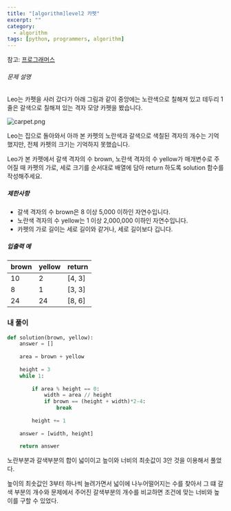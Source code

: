 ```yaml
---
title: "[algorithm]level2 카펫"
excerpt: ""
category:
  - algorithm
tags: [python, programmers, algorithm]
---
```


참고: [프로그래머스](https://programmers.co.kr/learn/courses/30/lessons/42842)

###### 문제 설명

Leo는 카펫을 사러 갔다가 아래 그림과 같이 중앙에는 노란색으로 칠해져 있고 테두리 1줄은 갈색으로 칠해져 있는 격자 모양 카펫을 봤습니다.

![carpet.png](https://grepp-programmers.s3.ap-northeast-2.amazonaws.com/files/production/b1ebb809-f333-4df2-bc81-02682900dc2d/carpet.png)

Leo는 집으로 돌아와서 아까 본 카펫의 노란색과 갈색으로 색칠된 격자의 개수는 기억했지만, 전체 카펫의 크기는 기억하지 못했습니다.

Leo가 본 카펫에서 갈색 격자의 수 brown, 노란색 격자의 수 yellow가 매개변수로 주어질 때 카펫의 가로, 세로 크기를 순서대로 배열에 담아 return 하도록 solution 함수를 작성해주세요.

##### 제한사항

- 갈색 격자의 수 brown은 8 이상 5,000 이하인 자연수입니다.
- 노란색 격자의 수 yellow는 1 이상 2,000,000 이하인 자연수입니다.
- 카펫의 가로 길이는 세로 길이와 같거나, 세로 길이보다 깁니다.

##### 입출력 예

| brown | yellow | return |
| ----- | ------ | ------ |
| 10    | 2      | [4, 3] |
| 8     | 1      | [3, 3] |
| 24    | 24     | [8, 6] |



### 내 풀이

```python
def solution(brown, yellow):
    answer = []
    
    area = brown + yellow
    
    height = 3
    while 1:
        
        if area % height == 0:
            width = area // height
            if brown == (height + width)*2-4:
                break
        
        height += 1
        
    answer = [width, height]
    
    return answer
```

노란부분과 갈색부분의 합이 넓이이고 높이와 너비의 최솟값이 3안 것을 이용해서 풀었다.

높이의 최솟값인 3부터 하나씩 늘려가면서 넓이에 나누어떨어지는 수를 찾아서 그 떄 갈색 부분의 개수와 문제에서 주어진 갈색부분의 개수를 비교하면 조건에 맞는 너비와 높이를 구할 수 있었다.

